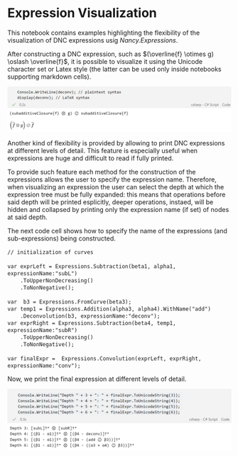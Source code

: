 # Expression Visualization

This notebook contains examples highlighting the flexibility of the visualization of DNC expressions usig *Nancy.Expressions*.

After constructing a DNC expression, such as $(\overline{f} \otimes g) \oslash \overline{f}$, it is possible to visualize it using the Unicode character set or Latex style (the latter can be used only inside notebooks supporting markdown cells).

![Printing an expression in Unicode and Latex](./img/expression-visualization_1.png)

Another kind of flexibility is provided by allowing to print DNC expressions at different levels of detail. This feature is especially useful when expressions are huge and difficult to read if fully printed.

To provide such feature each method for the construction of the expressions allows the user to specify the expression name. Therefore, when visualizing an expression the user can select the depth at which the expression tree must be fully expanded: this means that operations before said depth will be printed esplicitly, deeper operations, instaed, will be hidden and collapsed by printing only the expression name (if set) of nodes at said depth.

The next code cell shows how to specify the name of the expressions (and sub-expressions) being constructed.

```
// initialization of curves

var exprLeft = Expressions.Subtraction(beta1, alpha1, expressionName:"subL")
    .ToUpperNonDecreasing()
    .ToNonNegative();

var  b3 = Expressions.FromCurve(beta3);
var temp1 = Expressions.Addition(alpha3, alpha4).WithName("add")
    .Deconvolution(b3, expressionName:"deconv");
var exprRight = Expressions.Subtraction(beta4, temp1, expressionName:"subR")
    .ToUpperNonDecreasing()
    .ToNonNegative();

var finalExpr =  Expressions.Convolution(exprLeft, exprRight, expressionName:"conv");
```

Now, we print the final expression at different levels of detail.

![Printing an expression at different levels of detail](./img/expression-visualization_2.png)

